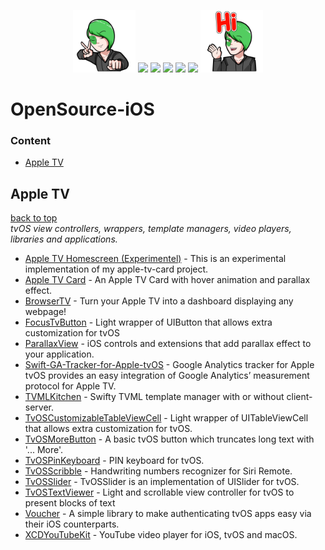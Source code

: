 <p align=center>
  <div align=center>
	<img src="https://github.com/WittyAi-Artist/WittyAi-Artist/blob/main/images/Adult-WittyAi-Dabb-1000.png" width="100" height="100"/>
	<img src="https://badges.frapsoft.com/os/v1/open-source.svg?v=102)](https://github.com/ellerbrock/open-source-badge/">
	<img src="https://cdn.rawgit.com/sindresorhus/awesome/d7305f38d29fed78fa85652e3a63e154dd8e8829/media/badge.svg">
	<img src="https://img.shields.io/badge/Projects-15-green.svg">
	<img src="https://img.shields.io/badge/Updated-June%2020,%202022-lightgrey.svg">
	<img src="https://visitor-badge.laobi.icu/badge?page_id=WittyAi-Artist.OpenSource-iOS">
  	<img src="https://github.com/WittyAi-Artist/WittyAi-Artist/blob/main/images/Adult-WittyAi-Hi-1000.png" width="100" height="100"/>
  </div>
</p>

<!--- Total Project Count:15 -->
# OpenSource-iOS
### Content
- [Apple TV](#apple-tv) 



## Apple TV 
<!--- Total Apple Tv Project Count: 15 -->
[back to top](#readme) <br>
*tvOS view controllers, wrappers, template managers, video players, libraries and applications.*

- [Apple TV Homescreen (Experimentel)](https://github.com/marcreichel/apple-tv) - This is an experimental implementation of my apple-tv-card project.
- [Apple TV Card](https://github.com/marcreichel/apple-tv-card) - An Apple TV Card with hover animation and parallax effect.
- [BrowserTV](https://github.com/zats/BrowserTV) - Turn your Apple TV into a dashboard displaying any webpage!
- [FocusTvButton](https://github.com/dcordero/FocusTvButton) - Light wrapper of UIButton that allows extra customization for tvOS
- [ParallaxView](https://github.com/PGSSoft/ParallaxView) - iOS controls and extensions that add parallax effect to your application.
- [Swift-GA-Tracker-for-Apple-tvOS](https://github.com/adswerve/Swift-GA-Tracker-for-Apple-tvOS) - Google Analytics tracker for Apple tvOS provides an easy integration of Google Analytics’ measurement protocol for Apple TV.
- [TVMLKitchen](https://github.com/toshi0383/TVMLKitchen) - Swifty TVML template manager with or without client-server.
- [TvOSCustomizableTableViewCell](https://github.com/zattoo/TvOSCustomizableTableViewCell) - Light wrapper of UITableViewCell that allows extra customization for tvOS.
- [TvOSMoreButton](https://github.com/cgoldsby/TvOSMoreButton) - A basic tvOS button which truncates long text with '... More'.
- [TvOSPinKeyboard](https://github.com/zattoo/TvOSPinKeyboard) - PIN keyboard for tvOS.
- [TvOSScribble](https://github.com/dcordero/TvOSScribble) - Handwriting numbers recognizer for Siri Remote.
- [TvOSSlider](https://github.com/zattoo/TvOSSlider) - TvOSSlider is an implementation of UISlider for tvOS.
- [TvOSTextViewer](https://github.com/dcordero/TvOSTextViewer) - Light and scrollable view controller for tvOS to present blocks of text
- [Voucher](https://github.com/rsattar/Voucher) - A simple library to make authenticating tvOS apps easy via their iOS counterparts.
- [XCDYouTubeKit](https://github.com/0xced/XCDYouTubeKit) - YouTube video player for iOS, tvOS and macOS.